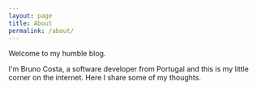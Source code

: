 ```yaml
---
layout: page
title: About
permalink: /about/
---
```


Welcome to my humble blog.

I'm Bruno Costa, a software developer from Portugal and this is my little corner on the internet. Here I share some of my thoughts.
